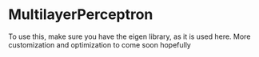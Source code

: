 ﻿# MultilayerPerceptron
To use this, make sure you have the eigen library, as it is used here.
More customization and optimization to come soon hopefully
